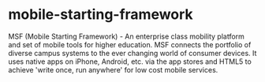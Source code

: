 mobile-starting-framework
=========================

MSF (Mobile Starting Framework) - An enterprise class mobility platform and set of mobile tools for higher education.  MSF connects the portfolio of diverse campus systems to the ever changing world of consumer devices. It uses native apps on iPhone, Android, etc. via the app stores and HTML5 to achieve 'write once, run anywhere' for low cost mobile services.
